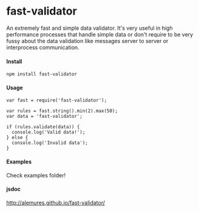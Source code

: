 # fast-validator
An extremely fast and simple data validator. It's very useful in high performance processes that handle simple data or don't require to be very fussy about the data validation like messages server to server or interprocess communication.

#### Install
```
npm install fast-validator
```

#### Usage
```
var fast = require('fast-validator');

var rules = fast.string().min(2).max(50);
var data = 'fast-validator';

if (rules.validate(data)) {
  console.log('Valid data!');
} else {
  console.log('Invalid data');
}
```

#### Examples
Check examples folder!

#### jsdoc
http://alemures.github.io/fast-validator/